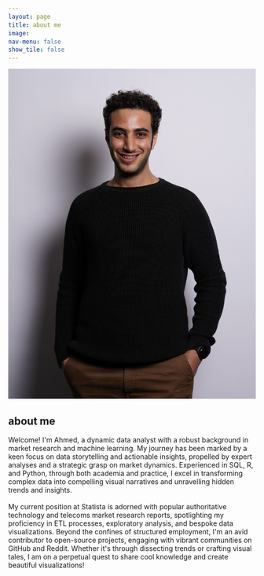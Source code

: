 ```yaml
---
layout: page
title: about me
image: 
nav-menu: false
show_tile: false
---
```


<!-- <img src="assets\images\DSC02887 - Copy.JPG" alt=""> -->

<section><div class="inner"><span class="image right"><img src="assets\images\DSC02887 - Copy.JPG" alt=""></span><p><h2>about me</h2>Welcome! I'm Ahmed, a dynamic data analyst with a robust background in market research and machine learning. My journey has been marked by a keen focus on data storytelling and actionable insights, propelled by expert analyses and a strategic grasp on market dynamics. Experienced in SQL, R, and Python, through both academia and practice, I excel in transforming complex data into compelling visual narratives and unravelling hidden trends and insights.
<br><br>
My current position at Statista is adorned with popular authoritative technology and telecoms market research reports, spotlighting my proficiency in ETL processes, exploratory analysis, and bespoke data visualizations. Beyond the confines of structured employment, I'm an avid contributor to open-source projects, engaging with vibrant communities on GitHub and Reddit. Whether it's through dissecting trends or crafting visual tales, I am on a perpetual quest to share cool knowledge and create beautiful visualizations!</p></div></section>
